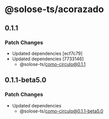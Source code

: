 # @solose-ts/acorazado

## 0.1.1

### Patch Changes

- Updated dependencies [ecf7c79]
- Updated dependencies [7733146]
  - @solose-ts/como-circulo@0.1.1

## 0.1.1-beta5.0

### Patch Changes

- Updated dependencies
  - @solose-ts/como-circulo@0.1.1-beta5.0
